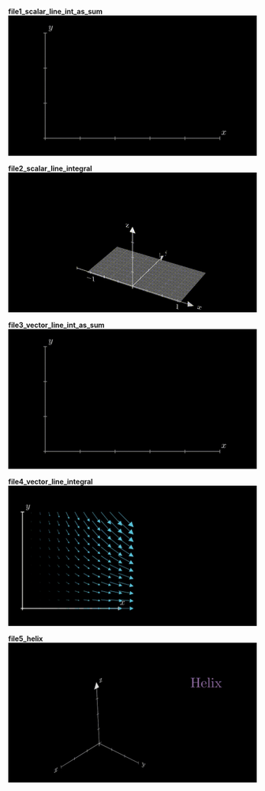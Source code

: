 **file1_scalar_line_int_as_sum**
![file1_scalar_line_int_as_sum](gifs/file1_scalar_line_int_as_sum.gif)

**file2_scalar_line_integral**
![file2_scalar_line_integral](gifs/file2_scalar_line_integral.gif)


**file3_vector_line_int_as_sum**
![file3_vector_line_int_as_sum](gifs/file3_vector_line_int_as_sum.gif)

**file4_vector_line_integral**
![file4_vector_line_integral](gifs/file4_vector_line_integral.gif)

**file5_helix**
![file5_helix](gifs/file5_helix.gif)
